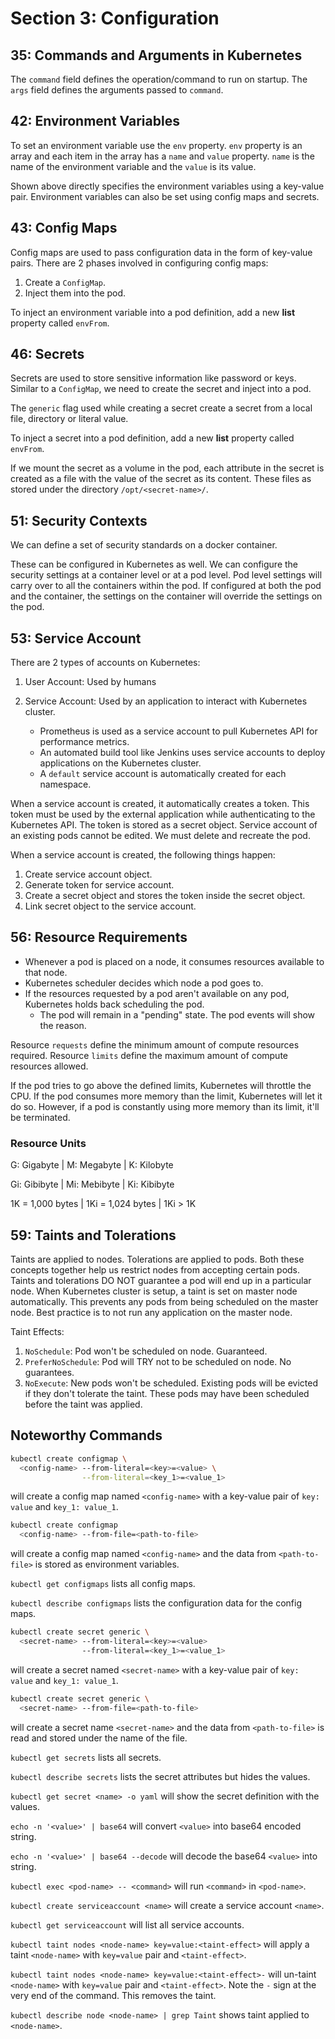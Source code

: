 # Section 3: Configuration

## 35: Commands and Arguments in Kubernetes

The `command` field defines the operation/command to run on startup.
The `args` field defines the arguments passed to `command`.

## 42: Environment Variables

To set an environment variable use the `env` property.
`env` property is an array and each item in the array has a `name` and `value` property.
`name` is the name of the environment variable and the `value` is its value.

Shown above directly specifies the environment variables using a key-value pair.
Environment variables can also be set using config maps and secrets.

## 43: Config Maps

Config maps are used to pass configuration data in the form of key-value pairs.
There are 2 phases involved in configuring config maps:

1. Create a `ConfigMap`.
2. Inject them into the pod.

To inject an environment variable into a pod definition,
add a new **list** property called `envFrom`.

## 46: Secrets

Secrets are used to store sensitive information like password or keys.
Similar to a `ConfigMap`, we need to create the secret and inject into a pod.

The `generic` flag used while creating a secret
create a secret from a local file, directory or literal value.

To inject a secret into a pod definition, add a new **list** property called `envFrom`.

If we mount the secret as a volume in the pod, each attribute in the secret is
created as a file with the value of the secret as its content.
These files as stored under the directory `/opt/<secret-name>/`.

## 51: Security Contexts

We can define a set of security standards on a docker container.

These can be configured in Kubernetes as well.
We can configure the security settings at a container level or at a pod level.
Pod level settings will carry over to all the containers within the pod.
If configured at both the pod and the container, the settings on the container
will override the settings on the pod.

## 53: Service Account

There are 2 types of accounts on Kubernetes:

1. User Account: Used by humans

2. Service Account: Used by an application to interact with Kubernetes cluster.
   - Prometheus is used as a service account to pull Kubernetes API for
     performance metrics.
   - An automated build tool like Jenkins uses service accounts to deploy
     applications on the Kubernetes cluster.
   - A `default` service account is automatically created for each namespace.

When a service account is created, it automatically creates a token.
This token must be used by the external application while authenticating
to the Kubernetes API.
The token is stored as a secret object.
Service account of an existing pods cannot be edited.
We must delete and recreate the pod.

When a service account is created, the following things happen:

1. Create service account object.
2. Generate token for service account.
3. Create a secret object and stores the token inside the secret object.
4. Link secret object to the service account.

## 56: Resource Requirements

- Whenever a pod is placed on a node, it consumes resources available to that node.
- Kubernetes scheduler decides which node a pod goes to.
- If the resources requested by a pod aren't available on any pod,
Kubernetes holds back scheduling the pod.
  - The pod will remain in a "pending" state. The pod events will show the reason.

Resource `requests` define the minimum amount of compute resources required.
Resource `limits` define the maximum amount of compute resources allowed.

If the pod tries to go above the defined limits, Kubernetes will throttle the CPU.
If the pod consumes more memory than the limit, Kubernetes will let it do so.
However, if a pod is constantly using more memory than its limit, it'll be terminated.

### Resource Units

G: Gigabyte  | M: Megabyte  | K: Kilobyte

Gi: Gibibyte | Mi: Mebibyte | Ki: Kibibyte

1K  = 1,000 bytes | 1Ki = 1,024 bytes | 1Ki > 1K

## 59: Taints and Tolerations

Taints are applied to nodes. Tolerations are applied to pods.
Both these concepts together help us restrict nodes from accepting certain pods.
Taints and tolerations DO NOT guarantee a pod will end up in a particular node.
When Kubernetes cluster is setup, a taint is set on master node automatically.
This prevents any pods from being scheduled on the master node.
Best practice is to not run any application on the master node.

Taint Effects:

1. `NoSchedule`: Pod won't be scheduled on node. Guaranteed.
2. `PreferNoSchedule`: Pod will TRY not to be scheduled on node. No guarantees.
3. `NoExecute`: New pods won't be scheduled.
   Existing pods will be evicted if they don't tolerate the taint.
   These pods may have been scheduled before the taint was applied.

## Noteworthy Commands

```bash
kubectl create configmap \
  <config-name> --from-literal=<key>=<value> \
                --from-literal=<key_1>=<value_1>
```

will create a config map named `<config-name>`
with a key-value pair of `key: value` and `key_1: value_1`.

```bash
kubectl create configmap
  <config-name> --from-file=<path-to-file>
```

will create a config map named `<config-name>`
and the data from `<path-to-file>` is stored as environment variables.

`kubectl get configmaps` lists all config maps.

`kubectl describe configmaps` lists the configuration data for the config maps.

```bash
kubectl create secret generic \
  <secret-name> --from-literal=<key>=<value>
                --from-literal=<key_1>=<value_1>
```

will create a secret named `<secret-name>`
with a key-value pair of `key: value` and `key_1: value_1`.

```bash
kubectl create secret generic \
  <secret-name> --from-file=<path-to-file>
```

will create a secret name `<secret-name>`
and the data from `<path-to-file>` is read and stored under the name of the file.

`kubectl get secrets` lists all secrets.

`kubectl describe secrets` lists the secret attributes but hides the values.

`kubectl get secret <name> -o yaml` will show the secret definition with the values.

`echo -n '<value>' | base64` will convert `<value>` into base64 encoded string.

`echo -n '<value>' | base64 --decode` will decode the base64 `<value>` into string.

`kubectl exec <pod-name> -- <command>` will run `<command>` in `<pod-name>`.

`kubectl create serviceaccount <name>` will create a service account `<name>`.

`kubectl get serviceaccount` will list all service accounts.

`kubectl taint nodes <node-name> key=value:<taint-effect>`
will apply a taint `<node-name>` with `key=value` pair and `<taint-effect>`.

`kubectl taint nodes <node-name> key=value:<taint-effect>-`
will un-taint `<node-name>` with `key=value` pair and `<taint-effect>`.
Note the `-` sign at the very end of the command. This removes the taint.

`kubectl describe node <node-name> | grep Taint` shows taint applied to `<node-name>`.
